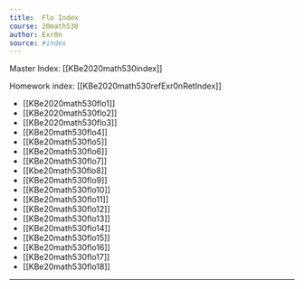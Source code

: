 ```yaml
---
title:  Flo Index
course: 20math530
author: Exr0n
source: #index
---
```


Master Index: [[KBe2020math530index]]

Homework index: [[KBe2020math530refExr0nRetIndex]]

- [[KBe2020math530flo1]]
- [[KBe2020math530flo2]]
- [[KBe2020math530flo3]]
- [[KBe20math530flo4]]
- [[KBe20math530flo5]]
- [[KBe20math530flo6]]
- [[KBe20math530flo7]]
- [[Kbe20math530flo8]]
- [[KBe20math530flo9]]
- [[KBe20math530flo10]]
- [[KBe20math530flo11]]
- [[KBe20math530flo12]]
- [[KBe20math530flo13]]
- [[KBe20math530flo14]]
- [[KBe20math530flo15]]
- [[KBe20math530flo16]]
- [[KBe20math530flo17]]
- [[KBe20math530flo18]]

---
